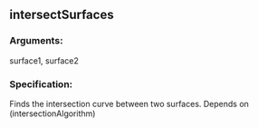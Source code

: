 ## intersectSurfaces
### Arguments: 
surface1, surface2
### Specification: 
Finds the intersection curve between two surfaces. Depends on (intersectionAlgorithm)
